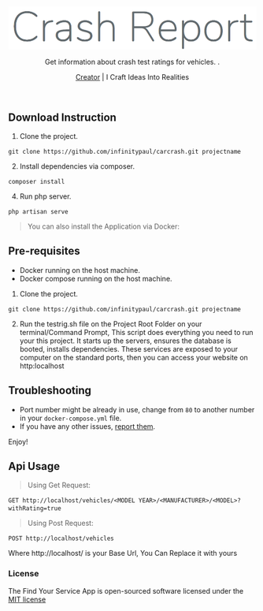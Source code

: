 <p align="center"><img src="https://raw.githubusercontent.com/infinitypaul/carcrash/master/public/clogo.png" /></p>
<p align="center">Get information about crash test ratings for vehicles. .</p>
<p align="center"><a href="#">Creator</a> | I Craft Ideas Into Realities</p>

<p>&nbsp;</p>

## Download Instruction

1. Clone the project.

```
git clone https://github.com/infinitypaul/carcrash.git projectname
```

2. Install dependencies via composer.

```
composer install 
```

4. Run php server.

```
php artisan serve
```

> You can also install the Application via Docker:

## Pre-requisites

- Docker running on the host machine.
- Docker compose running on the host machine.

1. Clone the project.

```
git clone https://github.com/infinitypaul/carcrash.git projectname
```

2. Run the testrig.sh file on the Project Root Folder on your terminal/Command Prompt, This script does everything you need to run your this project. It starts up the servers, ensures the database is booted, installs dependencies. These services are exposed to your computer on the standard ports, then you can access your website on http:localhost

## Troubleshooting

- Port number might be already in use, change from `80` to another number in your `docker-compose.yml` file.
- If you have any other issues, [report them](https://github.com/infinitypaul/carcrash/issues).

Enjoy!


## Api Usage

> Using Get Request:

```
GET http://localhost/vehicles/<MODEL YEAR>/<MANUFACTURER>/<MODEL>?withRating=true
```

> Using Post Request:

```
POST http://localhost/vehicles
```

Where http://localhost/ is your Base Url, You Can Replace it with yours

### License

The  Find Your Service App is open-sourced software licensed under the [MIT license](http://opensource.org/licenses/MIT)




